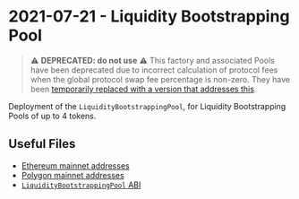 # 2021-07-21 - Liquidity Bootstrapping Pool

> ⚠️ **DEPRECATED: do not use** ⚠️
> This factory and associated Pools have been deprecated due to incorrect calculation of protocol fees when the global protocol swap fee percentage is non-zero. They have been [temporarily replaced with a version that addresses this](../20211202-no-protocol-fee-lbp/readme.md).

Deployment of the `LiquidityBootstrappingPool`, for Liquidity Bootstrapping Pools of up to 4 tokens.

## Useful Files

- [Ethereum mainnet addresses](./output/mainnet.json)
- [Polygon mainnet addresses](./output/polygon.json)
- [`LiquidityBootstrappingPool` ABI](./abi/LiquidityBootstrappingPool.json)
